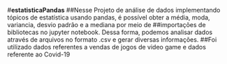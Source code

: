 #**estatisticaPandas**
##Nesse Projeto de análise de dados implementando tópicos de estatística usando pandas, é possível obter  a média, moda, variancia, desvio padrão e a mediana por meio de ##importações de bibliotecas no jupyter notebook. Dessa forma, podemos analisar dados através de arquivos no formato .csv e gerar diversas informações.
##Foi utilizado dados referentes a vendas de jogos de video game e dados referente ao Covid-19
